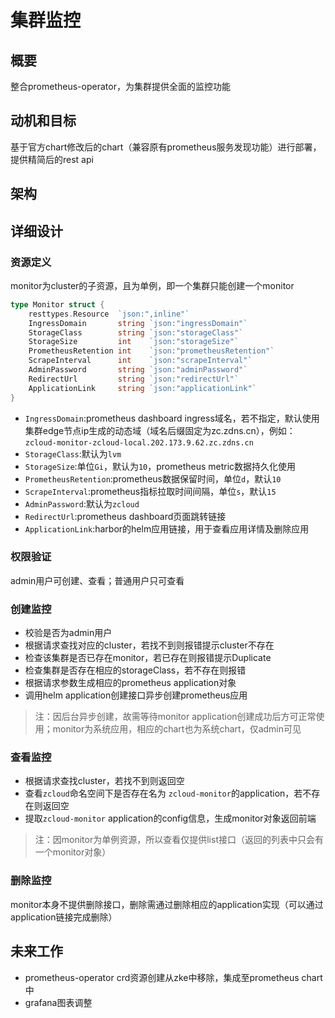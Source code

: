 # 集群监控
## 概要
整合prometheus-operator，为集群提供全面的监控功能
## 动机和目标
基于官方chart修改后的chart（兼容原有prometheus服务发现功能）进行部署，提供精简后的rest api
## 架构
## 详细设计
### 资源定义
monitor为cluster的子资源，且为单例，即一个集群只能创建一个monitor
```go
type Monitor struct {
	resttypes.Resource  `json:",inline"`
	IngressDomain       string `json:"ingressDomain"`
	StorageClass        string `json:"storageClass"`
	StorageSize         int    `json:"storageSize"`
	PrometheusRetention int    `json:"prometheusRetention"`
	ScrapeInterval      int    `json:"scrapeInterval"`
	AdminPassword       string `json:"adminPassword"`
	RedirectUrl         string `json:"redirectUrl"`
	ApplicationLink     string `json:"applicationLink"`
}
```
* `IngressDomain`:prometheus dashboard ingress域名，若不指定，默认使用集群edge节点ip生成的动态域（域名后缀固定为zc.zdns.cn），例如：`zcloud-monitor-zcloud-local.202.173.9.62.zc.zdns.cn`
* `StorageClass`:默认为`lvm`
* `StorageSize`:单位`Gi`，默认为`10`，prometheus metric数据持久化使用
* `PrometheusRetention`:prometheus数据保留时间，单位`d`，默认`10`
* `ScrapeInterval`:prometheus指标拉取时间间隔，单位`s`，默认`15`
* `AdminPassword`:默认为`zcloud`
* `RedirectUrl`:prometheus dashboard页面跳转链接
* `ApplicationLink`:harbor的helm应用链接，用于查看应用详情及删除应用
### 权限验证
admin用户可创建、查看；普通用户只可查看
### 创建监控
* 校验是否为admin用户
* 根据请求查找对应的cluster，若找不到则报错提示cluster不存在
* 检查该集群是否已存在monitor，若已存在则报错提示Duplicate
* 检查集群是否存在相应的storageClass，若不存在则报错
* 根据请求参数生成相应的prometheus application对象
* 调用helm application创建接口异步创建prometheus应用
> 注：因后台异步创建，故需等待monitor application创建成功后方可正常使用；monitor为系统应用，相应的chart也为系统chart，仅admin可见
### 查看监控
* 根据请求查找cluster，若找不到则返回空
* 查看`zcloud`命名空间下是否存在名为 `zcloud-monitor`的application，若不存在则返回空
* 提取`zcloud-monitor` application的config信息，生成monitor对象返回前端
> 注：因monitor为单例资源，所以查看仅提供list接口（返回的列表中只会有一个monitor对象）
### 删除监控
monitor本身不提供删除接口，删除需通过删除相应的application实现（可以通过application链接完成删除）
## 未来工作
* prometheus-operator crd资源创建从zke中移除，集成至prometheus chart中
* grafana图表调整
